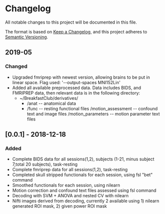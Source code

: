 # Changelog
All notable changes to this project will be documented in this file.  
  
  
The format is based on [Keep a Changelog](https://keepachangelog.com/en/1.0.0/),
and this project adheres to [Semantic Versioning](https://semver.org/spec/v2.0.0.html).

## 2019-05
### Changed
- Upgraded fmriprep with newest version, allowing brains to be put in linear space. Flag used: '--output-spaces  MNI152Lin'
- Added all available preprocessed data. Data includes BIDS, and FMRIPREP data, then relevant data is in the following directory:
    * ~/BreakfastClub/derivatives/   
      * /anat -- anatomical data
      * /func 
          -- resting functional files
          /motion_assessment
              -- confound text and image files
              /motion_parameters
                  -- motion parameter text files
     
  
## [0.0.1] - 2018-12-18  
### Added  
- Complete BIDS data for all sessions(1,2), subjects (1-21, minus subject 7,total 20 subjects), task-resting
- Complete fmriprep data for all sessions(1,2), task-resting
- Completed skull stripped functionals for each session, using fsl "bet" command  
- Smoothed functionals for each session, using nilearn 
- Motion correction and confound text files assessed using fsl command 
- Decoding with SVM + ANOVA and nested CV with nilearn  
- Nifti images derived from decoding, currently 2 available using 1) nilearn generated ROI mask, 2) given power ROI mask

